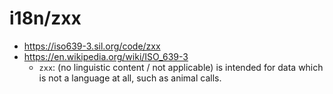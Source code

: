 # i18n/zxx
- https://iso639-3.sil.org/code/zxx
- https://en.wikipedia.org/wiki/ISO_639-3
  - `zxx`: (no linguistic content / not applicable) is intended for data which is not a language at all, such as animal calls.
